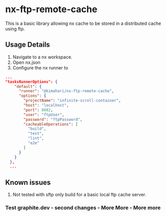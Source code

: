 # nx-ftp-remote-cache

This is a basic library allowing nx cache to be stored in a distributed cache using ftp. 
## Usage Details

1) Navigate to a nx workspace.
2) Open nx.json
3) Configure the nx runner to 

```json
...
"tasksRunnerOptions": {
    "default": {
      "runner": "@kimahari/nx-ftp-remote-cache",
      "options": {
        "projectName": "infinite-scroll-container",
        "host": "localhost",
        "port": 8082,
        "user": "ftpUser",
        "password": "ftpPassword",
        "cacheableOperations": [
          "build",
          "test",
          "lint",
          "e2e"
        ]
      }
    }
  },
  ...
```

## Known issues 

1) Not tested with sftp only build for a basic local ftp cache server.

### Test graphite.dev - second changes - More More - More more